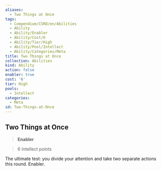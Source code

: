 ```yaml
---
aliases:
  - Two Things at Once
tags:
  - Compendium/CSRD/en/Abilities
  - Ability
  - Ability/Enabler
  - Ability/Cost/6
  - Ability/Tier/High
  - Ability/Pool/Intellect
  - Ability/Categories/Meta
title: Two Things at Once
collection: Abilities
kind: Ability
action: false
enabler: true
cost: '6'
tier: High
pools:
  - Intellect
categories:
  - Meta
id: Two-Things-at-Once
---
```

## Two Things at Once    
>**Enabler**    
>6 Intellect points  
    
The ultimate test: you divide your attention and take two separate actions this round. Enabler.

